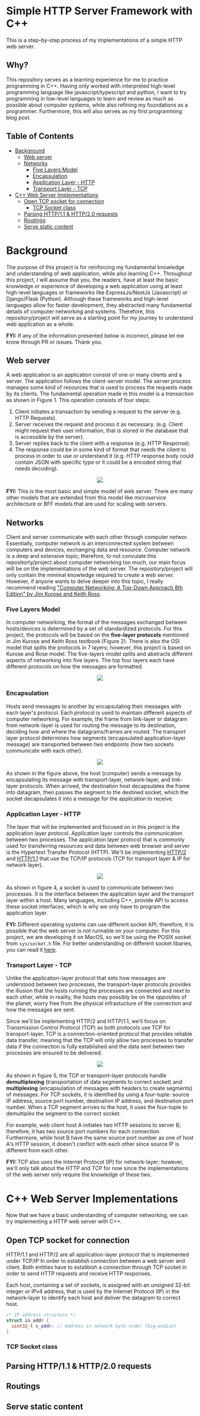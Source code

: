 <h1> Simple HTTP Server Framework with C++ </h1>

This is a step-by-step process of my implementations of a simple HTTP web server.

<h2>Why?</h2>
This repository serves as a learning experience for me to practice programming in C++. Having only worked with interpreted high-level programming language like javascript/typescript and python, I want to try programming in low-level languages to learn and review as much as possible about computer systems, while also refining my foundations as a programmer. Furthermore, this will also serves as my first programming blog post.


<h2>Table of Contents</h2>

- [Background](#background)
  - [Web server](#web-server)
  - [Networks](#networks)
    - [Five Layers Model](#five-layers-model)
    - [Encapsulation](#encapsulation)
    - [Application Layer - HTTP](#application-layer---http)
    - [Transport Layer - TCP](#transport-layer---tcp)
- [C++ Web Server Implementations](#c-web-server-implementations)
  - [Open TCP socket for connection](#open-tcp-socket-for-connection)
    - [TCP Socket class](#tcp-socket-class)
  - [Parsing HTTP/1.1 \& HTTP/2.0 requests](#parsing-http11--http20-requests)
  - [Routings](#routings)
  - [Serve static content](#serve-static-content)

# Background
The purpose of this project is for reinforcing my fundamental knowledge and understanding of web application, while also learning C++. Throughout this project, I will assume that you, the readers, have at least the basic knowledge or experience of developing a web application using at least high-level languages or frameworks like ExpressJs/NestJs (Javascript) or Django/Flask (Python). Although these frameworks and high-level languages allow for faster development, they abstracted many fundamental details of computer networking and systems. Therefore, this repository/project will serve as a starting point for my journey to understand web application as a whole.

<b>FYI:</b> If any of the information presented below is incorrect, please let me know through PR or issues. Thank you. 

## Web server
A web application is an application consist of one or many clients and a server. The application follows the client-server model. The server process manages some kind of resources that is used to process the requests made by its clients. The fundamental operation made in this model is a <i>transaction</i> as shown in Figure 1. This operation consists of four steps:

1. Client initiates a transaction by sending a request to the server (e.g. HTTP Requests).
2. Server receives the request and process it as necessary. (e.g. Client might request their user information, that is stored in the database that is accessible by the server).
3. Server replies back to the client with a response (e.g. HTTP Response).
4. The response could be in some kind of format that needs the client to process in order to use or understand it (e.g. HTTP response body could contain JSON with specific type or it could be a encoded string that needs decoding).

<p align="center">
   <img src="./assets/client-server-model.svg" />
</p>


<b>FYI:</b> This is the most basic and simple model of web server. There are many other models that are extended from this model like microservice architecture or BFF models that are used for scaling web servers.


## Networks
Client and server communicate with each other through computer networ. Essentially, computer network is an interconnected system between computers and devices, exchanging data and resource. Computer network is a deep and extensive topic; therefore, to not convulate this repositorty/project about computer networking too much, our main focus will be on the implementations of the web server. The repository/project will only contain the minimal knowledge required to create a web server. However, if anyone wants to delve deeper into this topic, I really recommend reading ["Computer Networking: A Top-Down Approach 8th Edition" by Jim Kurose and Keith Ross](https://gaia.cs.umass.edu/kurose_ross/index.php).

### Five Layers Model
In computer networking, the format of the messages exchanged between hosts/devices is determined by a set of standardized protocols. For this project, the protocols will be based on the <b>five-layer protocols</b> mentioned in Jim Kurose and Keith Ross textbook (Figure 2). There is also the OSI model that splits the protocols in 7 layers; however, this project is based on Kurose and Rose model. The five-layers model splits and abstracts different aspects of networking into five layers. The top four layers each have different protocols on how the messages are formatted.

<p align="center">
   <img src="./assets/five-layers-protocol.svg" />
</p>

### Encapsulation
Hosts send messages to another by encapsulating their messages with each layer's protocol. Each protocol is used to maintain different aspects of computer networking. For example, the frame from link-layer or datagram from network-layer is used for routing the message to its destination, deciding how and where the datagrams/frames are routed. The transport layer protocol determines how segments (encapsulated application-layer message) are transported between two endpoints (how two sockets communicate with each other).

<p align="center">
   <img src="./assets/encapsulations-network.svg" class="big-img" />
</p>

As shown in the figure above, the host (computer) sends a message by encapsulating its message with transport-layer, network-layer, and link-layer protocols. When arrived, the destination host decapsulates the frame into datagram, then passes the segment to the destined socket, which the socket decapsulates it into a message for the application to receive.


### Application Layer - HTTP
The layer that will be implemented and focused on in this project is the application layer protocol. Application layer controls the communication between two processes. The application layer protocol that is commonly used for transferring resources and data between web browser and server is the Hypertext Transfer Protocol (HTTP). We'll be implementing [HTTP/2](https://www.rfc-editor.org/rfc/rfc9113) and [HTTP/1.1](https://www.rfc-editor.org/rfc/rfc9110) that use the TCP/IP protocols (TCP for transport layer & IP for network layer).

<p align="center">
   <img src="./assets/socket-app-layer.svg" />
</p>

As shown in figure 4, a socket is used to communicate between two processes. It is the interface between the application layer and the transport layer within a host. Many languages, including C++, provide API to access these socket interfaces, which is why we only have to program the application layer.

<b>FYI:</b> Different operating systems can use different socket API; therefore, it is possible that the web server is not runnable on your computer. For this project, we are developing it on MacOS, so we'll be using the POSIX socket from `sys/socket.h` file. For better understanding on different socket libaries, you can read it [here](https://stackoverflow.com/questions/28027937/cross-platform-sockets).


### Transport Layer - TCP
Unlike the application-layer protocol that sets how messages are understood between two processes, the transport-layer protocols provides the illusion that the hosts running the processes are connected and next to each other, while in reality, the hosts may possibly be on the opposites of the planet, worry free from the physical infrastucture of the connection and how the messages are sent.

Since we'll be implementing HTTP/2 and HTTP/1.1, we'll focus on Transmission Control Protocol (TCP) as both protocols use TCP for transport-layer. TCP is a connection-oriented protocol that provides reliable data transfer, meaning that the TCP will only allow two processes to transfer data if the connection is fully established and the data sent between two processes are ensured to be delivered.

<p align="center">
   <img src="./assets/transport-layer-sockets.svg" />
</p>

As shown in figure 5, the TCP or transport-layer protocols handle <b>demultiplexing</b> (transportation of data segments to correct socket) and <b>multiplexing</b> (encapsulation of messages with headers to create segments) of messages. For TCP sockets, it is identified by using a four-tuple: source IP address, source port number, destination IP address, and destination port number. When a TCP segment arrives to the host, it uses the four-tuple to demultiplex the segment to the correct socket. 

For example, web client host A initiates two HTTP sessions to server B; therefore, it has two source port numbers for each connection. Furthermore, while host B have the same source port number as one of host A's HTTP session, it doesn't conflict with each other since source IP is different from each other.

<b> FYI: </b> TCP also uses the Internet Protocol (IP) for network-layer; however, we'll only talk about the HTTP and TCP for now since the implementations of the web server only require the knowledge of these two.


# C++ Web Server Implementations
Now that we have a basic understanding of computer networking, we can try implementing a HTTP web server with C++.
## Open TCP socket for connection 
HTTP/1.1 and HTTP/2 are all application-layer protocol that is implemented under TCP/IP In order to establish connection between a web server and client. Both entities have to estalibish a connection through TCP socket in order to send HTTP requests and receive HTTP responses.

Each host, containing a set of sockets, is assigned with an unsigned 32-bit integer or IPv4 address, that is used by the Internet Protocol (IP) in the network-layer to identify each host and deliver the datagram to correct host.

```cpp
/* IP address structure */
struct in_addr {
  uint32_t s_addr; // Address in network byte order (big-endian)
}
```

### TCP Socket class 

## Parsing HTTP/1.1 & HTTP/2.0 requests

## Routings

## Serve static content
